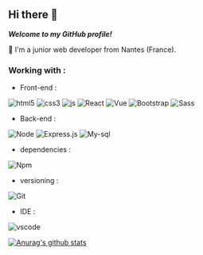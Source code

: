 ## Hi there 👋

***Welcome to my GitHub profile!***

🌱 I'm a junior web developer from Nantes (France).


### Working with :

- Front-end :  

![html5](https://img.shields.io/badge/HTML5-E34F26?style=for-the-badge&logo=html5&logoColor=white)
![css3](https://img.shields.io/badge/CSS3-1572B6?style=for-the-badge&logo=css3&logoColor=white)
![js](https://img.shields.io/badge/JavaScript-F7DF1E?style=for-the-badge&logo=javascript&logoColor=black)
![React](https://img.shields.io/badge/React-20232A?style=for-the-badge&logo=react&logoColor=61DAFB)
![Vue](https://img.shields.io/badge/Vue.js-35495E?style=for-the-badge&logo=vue.js&logoColor=4FC08D)
![Bootstrap](https://img.shields.io/badge/Bootstrap-563D7C?style=for-the-badge&logo=bootstrap&logoColor=white)
![Sass](	https://img.shields.io/badge/Sass-CC6699?style=for-the-badge&logo=sass&logoColor=white)


- Back-end :

![Node](https://img.shields.io/badge/Node.js-43853D?style=for-the-badge&logo=node.js&logoColor=white)
![Express.js](https://img.shields.io/badge/Express.js-404D59?style=for-the-badge&logo=express&logoColor=white)
![My-sql](https://img.shields.io/badge/MySQL-00000F?style=for-the-badge&logo=mysql&logoColor=white)


- dependencies :   

![Npm](https://img.shields.io/badge/-npm-black?style=plastic&logo=npm)

- versioning :  

![Git](https://img.shields.io/badge/-Git-black?style=plastic&logo=git)

- IDE :  

![vscode](https://img.shields.io/badge/-VS%20Code-black?style=plastic&logo=visual-studio-code) 


[![Anurag's github stats](https://github-readme-stats.vercel.app/api?username=loicbdev)](https://github.com/anuraghazra/github-readme-stats)


<!--
**loicbdev/loicbdev** is a ✨ _special_ ✨ repository because its `README.md` (this file) appears on your GitHub profile.

Here are some ideas to get you started:

- 🔭 I’m currently working with 
- 🌱 I’m currently learning React and Node.js
- 👯 I’m looking to collaborate on ...
- 🤔 I’m looking for help with ...
- 💬 Ask me about ...
- 📫 How to reach me: ...
- 😄 Pronouns: ...
- ⚡ Fun fact: ...

- Front-end :  
![html5](https://img.shields.io/badge/-HTML5-black?style=plastic&logo=html5)
![css3](https://img.shields.io/badge/-CSS3-black?style=plastic&logo=css3)
![js](https://img.shields.io/badge/-JavaScript-black?style=plastic&logo=javascript)
![React](https://img.shields.io/badge/-REACT-black?style=plastic&logo=react)
![Material-UI](https://img.shields.io/badge/Material--UI-0081CB?style=for-the-badge&logo=material-ui&logoColor=white)

- Back-end :  
![Node](https://img.shields.io/badge/-Node.js-black?style=plastic&logo=node.js)
![mysql](https://img.shields.io/badge/-MySQL-black?style=plastic&logo=mysql)


-->
